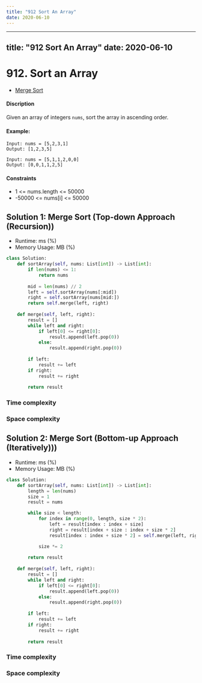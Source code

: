 ```yaml
---
title: "912 Sort An Array"
date: 2020-06-10
---
```


---
title: "912 Sort An Array"
date: 2020-06-10
---

# 912. Sort an Array

- [Merge Sort](https://github.com/kaka-lin/Notes/tree/master/knowledge/recursion/02_divide_and_Conquer/merge_sort)

#### Discription

Given an array of integers `nums`, sort the array in ascending order.

#### Example:

```
Input: nums = [5,2,3,1]
Output: [1,2,3,5]

Input: nums = [5,1,1,2,0,0]
Output: [0,0,1,1,2,5]
```

#### Constraints

- 1 <= nums.length <= 50000
- -50000 <= nums[i] <= 50000

## Solution 1: Merge Sort (Top-down Approach (Recursion))

- Runtime: ms (%)
- Memory Usage: MB (%)

```python
class Solution:
    def sortArray(self, nums: List[int]) -> List[int]:
        if len(nums) <= 1:
            return nums
        
        mid = len(nums) // 2
        left = self.sortArray(nums[:mid])
        right = self.sortArray(nums[mid:])
        return self.merge(left, right)
    
    def merge(self, left, right):
        result = []
        while left and right:
            if left[0] <= right[0]:
                result.append(left.pop(0))
            else:
                result.append(right.pop(0))
        
        if left:
            result += left
        if right:
            result += right
        
        return result
```

### Time complexity

### Space complexity

## Solution 2: Merge Sort (Bottom-up Approach (Iteratively)))

- Runtime: ms (%)
- Memory Usage: MB (%)

```python
class Solution:
    def sortArray(self, nums: List[int]) -> List[int]:
        length = len(nums)
        size = 1
        result = nums

        while size < length:
            for index in range(0, length, size * 2):
                left = result[index : index + size]
                right = result[index + size : index + size * 2]
                result[index : index + size * 2] = self.merge(left, right)

            size *= 2
    
        return result
    
    def merge(self, left, right):
        result = []
        while left and right:
            if left[0] <= right[0]:
                result.append(left.pop(0))
            else:
                result.append(right.pop(0))
        
        if left:
            result += left
        if right:
            result += right
        
        return result
```

### Time complexity

### Space complexity
